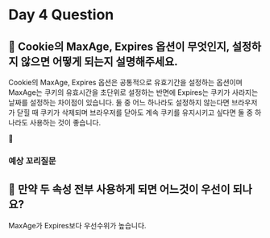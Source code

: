 # Day 4 Question



## :memo: Cookie의 MaxAge, Expires 옵션이 무엇인지, 설정하지 않으면 어떻게 되는지 설명해주세요.

Cookie의 MaxAge, Expires 옵션은 공통적으로 유효기간을 설정하는 옵션이며 MaxAge는 쿠키의 유효시간을 초단위로 설정하는 반면에 Expires는 쿠키가 사라지는 날짜를 설정하는 차이점이 있습니다. 둘 중 어느 하나라도 설정하지 않는다면 브라우저가 닫힐 때 쿠키가 삭제되며 브라우저를 닫아도 계속 쿠키를 유지시키고 싶다면 둘 중 하나라도 사용하는 것이 좋습니다.

:rocket:

### 예상 꼬리질문
## :memo: 만약 두 속성 전부 사용하게 되면 어느것이 우선이 되나요?

MaxAge가 Expires보다 우선수위가 높습니다.
